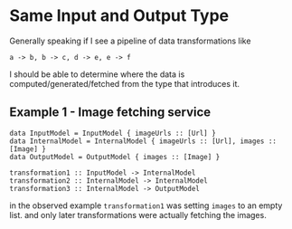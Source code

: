 # Same Input and Output Type

Generally speaking if I see a pipeline of data transformations like

```
a -> b, b -> c, d -> e, e -> f
```

I should be able to determine where the data is computed/generated/fetched from the type that introduces it.

## Example 1 - Image fetching service

```
data InputModel = InputModel { imageUrls :: [Url] }
data InternalModel = InternalModel { imageUrls :: [Url], images :: [Image] }
data OutputModel = OutputModel { images :: [Image] }

transformation1 :: InputModel -> InternalModel
transformation2 :: InternalModel -> InternalModel
transformation3 :: InternalModel -> OutputModel
```

in the observed example `transformation1` was setting `images` to an empty list. and only later transformations were actually fetching the images.

